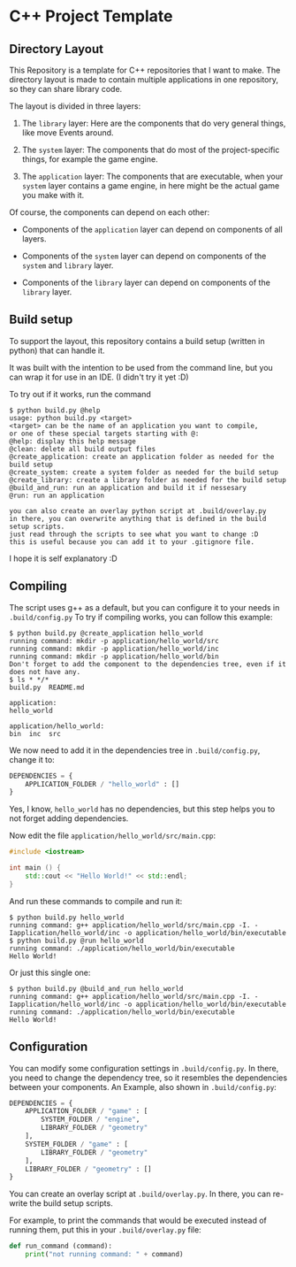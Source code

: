 # C++ Project Template

## Directory Layout

This Repository is a template for C++ repositories that I want to make.
The directory layout is made to contain multiple applications in one repository,
so they can share library code.

The layout is divided in three layers:

1. The `library` layer:
   Here are the components that do very general things,
   like move Events around.

2. The `system` layer:
   The components that do most of the project-specific things,
   for example the game engine.

3. The `application` layer:
   The components that are executable,
   when your `system` layer contains a game engine,
   in here might be the actual game you make with it.

Of course, the components can depend on each other:

+ Components of the `application` layer
  can depend on components of all layers.

+ Components of the `system` layer
  can depend on components of the `system` and `library` layer.

+ Components of the `library` layer
  can depend on components of the `library` layer.

## Build setup

To support the layout, this repository contains a build setup
(written in python) that can handle it.

It was built with the intention to be used from the command line,
but you can wrap it for use in an IDE. (I didn't try it yet :D)

To try out if it works, run the command

    $ python build.py @help
    usage: python build.py <target>
    <target> can be the name of an application you want to compile,
    or one of these special targets starting with @:
    @help: display this help message
    @clean: delete all build output files
    @create_application: create an application folder as needed for the build setup
    @create_system: create a system folder as needed for the build setup
    @create_library: create a library folder as needed for the build setup
    @build_and_run: run an application and build it if nessesary
    @run: run an application

    you can also create an overlay python script at .build/overlay.py
    in there, you can overwrite anything that is defined in the build setup scripts.
    just read through the scripts to see what you want to change :D
    this is useful because you can add it to your .gitignore file.

I hope it is self explanatory :D

## Compiling

The script uses g++ as a default, but you can configure it to your needs in `.build/config.py`
To try if compiling works, you can follow this example:

    $ python build.py @create_application hello_world
    running command: mkdir -p application/hello_world/src
    running command: mkdir -p application/hello_world/inc
    running command: mkdir -p application/hello_world/bin
    Don't forget to add the component to the dependencies tree, even if it does not have any.
    $ ls * */*
    build.py  README.md

    application:
    hello_world

    application/hello_world:
    bin  inc  src

We now need to add it in the dependencies tree in `.build/config.py`, change it to:

``` python
DEPENDENCIES = {
    APPLICATION_FOLDER / "hello_world" : []
}
```

Yes, I know, `hello_world` has no dependencies,
but this step helps you to not forget adding dependencies.

Now edit the file `application/hello_world/src/main.cpp`:
    
``` c++
#include <iostream>

int main () {
    std::cout << "Hello World!" << std::endl;
}
```

And run these commands to compile and run it:

    $ python build.py hello_world
    running command: g++ application/hello_world/src/main.cpp -I. -Iapplication/hello_world/inc -o application/hello_world/bin/executable
    $ python build.py @run hello_world
    running command: ./application/hello_world/bin/executable
    Hello World!

Or just this single one:
    
    $ python build.py @build_and_run hello_world
    running command: g++ application/hello_world/src/main.cpp -I. -Iapplication/hello_world/inc -o application/hello_world/bin/executable
    running command: ./application/hello_world/bin/executable
    Hello World!

## Configuration

You can modify some configuration settings in `.build/config.py`.
In there, you need to change the dependency tree,
so it resembles the dependencies between your components.
An Example, also shown in `.build/config.py`:

``` python
DEPENDENCIES = {
    APPLICATION_FOLDER / "game" : [
        SYSTEM_FOLDER / "engine",
        LIBRARY_FOLDER / "geometry"
    ],
    SYSTEM_FOLDER / "game" : [
        LIBRARY_FOLDER / "geometry"
    ],
    LIBRARY_FOLDER / "geometry" : []
}
```

You can create an overlay script at `.build/overlay.py`.
In there, you can re-write the build setup scripts.

For example, to print the commands that would be executed instead of running them,
put this in your `.build/overlay.py` file:

``` python
def run_command (command):
    print("not running command: " + command)
```
